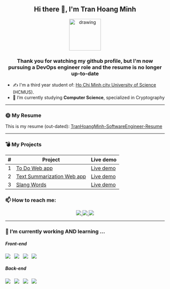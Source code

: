 <h2 align="center" > Hi there 👋, I'm Tran Hoang Minh </h2>
<p align="center"><img src="./Icons/hcmus.png" alt="drawing" width="100"/></p>
<h3 align="center"> Thank you for watching my github profile, but I'm now pursuing a DevOps engineer role and the resume is no longer up-to-date </h3>

- ✍ I'm a third year student of: [Ho Chi Minh city University of Science](https://www.hcmus.edu.vn) (HCMUS).
- 🌱 I’m currently studying **Computer Science**, specialized in Cryptography

<hr>

<h3> 🌞 My Resume </h3>
<p> This is my resume (out-dated):
  <a href ="https://drive.google.com/file/d/19aagFTqVq21WWrVQLpXJ-wIJeiEeSLRh/view?usp=sharing">TranHoangMinh-SoftwareEngineer-Resume</a>
</p>
<hr>

<h3> 💣 My Projects </h3>

| # | Project | Live demo 
--- | --- | --- |
1 | [To Do Web app](https://github.com/TranHoangMinhh/To-Do-Application) | [Live demo](https://codepen.io/tranhoangminhh/full/GRQobxr)
2 | [Text Summarization Web app](https://github.com/TranHoangMinhh/Text-Summarization)| [Live demo](https://youtu.be/YCnxax0LXYs)
3 | [Slang Words](https://github.com/TranHoangMinhh/19127213_Slang_Dict)| [Live demo](https://www.youtube.com/watch?v=gEheOZdpbQA)

<h3> 📫 How to reach me: </h3>
<p align="center">
  <a href="https://www.linkedin.com/in/tran-hoang-minh/" target="_blank">
    <img src="https://img.icons8.com/fluent/48/000000/linkedin.png"/>
  </a>
  <a href="https://github.com/TranHoangMinhh" alt="Github">
    <img src="https://img.icons8.com/fluent/48/000000/github.png"/>
  </a> 
  <a href="mailto:minhtrnhong662@gmail.com" alt="Email">
    <img src="https://img.icons8.com/fluent/48/000000/mailing.png"/>
  </a>
</p>

<hr>
<h3> 🔭 I’m currently working AND learning ... </h3>

<h5>Front-end</h5>
<p >
    <img src="https://img.shields.io/badge/html5%20-%23e34f26.svg?&style=for-the-badge&logo=html5&logoColor=white" />&nbsp;&nbsp;
    <img src="https://img.shields.io/badge/CSS3-1572B6?&style=for-the-badge&logo=css3&logoColor=white" />&nbsp;&nbsp;
    <img src="https://img.shields.io/badge/JavaScript-F7DF1E?style=for-the-badge&logo=javascript&logoColor=black" />&nbsp;&nbsp;
    <img src="https://img.shields.io/badge/React-20232A?style=for-the-badge&logo=react&logoColor=61DAFB" />&nbsp;&nbsp;
</p>

<h5>Back-end</h5>
<p >
    <img src="https://img.shields.io/badge/Java-ED8B00?style=for-the-badge&logo=java&logoColor=white"/>&nbsp;&nbsp;
    <img src="https://img.shields.io/badge/C/C%2B%2B-00599C?style=for-the-badge&logo=c%2B%2B&logoColor=white"/>&nbsp;&nbsp;
    <img src="https://img.shields.io/badge/Python3-14354C?style=for-the-badge&logo=python&logoColor=white"/>&nbsp;&nbsp;
    <img src="https://img.shields.io/badge/SQL-Server--green?logo=microsoft-sql-server&style=for-the-badge"/>&nbsp;&nbsp;
</p>

